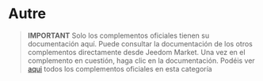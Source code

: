 
# Autre


>**IMPORTANT**
>Solo los complementos oficiales tienen su documentación aquí. Puede consultar la documentación de los otros complementos directamente desde Jeedom Market. Una vez en el complemento en cuestión, haga clic en la documentación.
>Podéis ver [aqui](https://market.jeedom.com/index.php?v=d&p=market&type=plugin&categorie=other) todos los complementos oficiales en esta categoría


